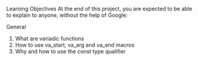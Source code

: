 Learning Objectives
At the end of this project, you are expected to be able to explain to anyone, without the help of Google:

General
1. What are variadic functions
2. How to use va_start, va_arg and va_end macros
3. Why and how to use the const type qualifier
